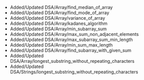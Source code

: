 - Added/Updated DSA/Array/find_median_of_array
- Added/Updated DSA/Array/find_mode_of_array
- Added/Updated DSA/Array/variance_of_array
- Added/Updated DSA/Array/kadanes_algorithm
- Added/Updated DSA/Array/min_subarray_sum
- Added/Updated DSA/Array/max_sum_non_adjacent_elements
- Added/Updated DSA/Array/max_subarray_sum_min_length
- Added/Updated DSA/Array/min_sum_max_length
- Added/Updated DSA/Array/find_subarray_with_given_sum
- Added/Updated DSA/Array/longest_substring_without_repeating_characters
- Added/Updated DSA/Strings/longest_substring_without_repeating_characters
